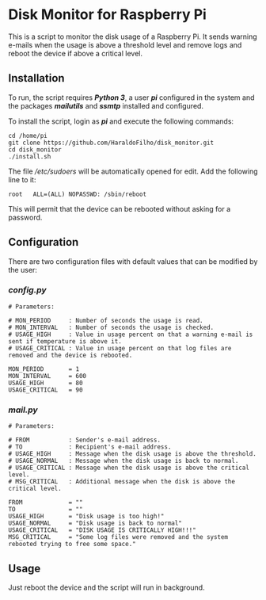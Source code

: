 # Disk Monitor for Raspberry Pi

This is a script to monitor the disk usage of a Raspberry Pi. It sends warning e-mails when the usage is above a threshold level and remove logs and reboot the device if above a critical level.

## Installation

To run, the script requires **_Python 3_**, a user **_pi_** configured in the system and the packages **_mailutils_** and **_ssmtp_** installed and configured.

To install the script, login as **_pi_** and execute the following commands: 

```
cd /home/pi
git clone https://github.com/HaraldoFilho/disk_monitor.git
cd disk_monitor
./install.sh
```

The file _/etc/sudoers_ will be automatically opened for edit. Add the following line to it:

```
root   ALL=(ALL) NOPASSWD: /sbin/reboot
```

This will permit that the device can be rebooted without asking for a password.

## Configuration

There are two configuration files with default values that can be modified by the user:

### _config.py_

```
# Parameters:

# MON_PERIOD     : Number of seconds the usage is read. 
# MON_INTERVAL   : Number of seconds the usage is checked. 
# USAGE_HIGH     : Value in usage percent on that a warning e-mail is sent if temperature is above it.
# USAGE_CRITICAL : Value in usage percent on that log files are removed and the device is rebooted.

MON_PERIOD       = 1
MON_INTERVAL     = 600
USAGE_HIGH       = 80
USAGE_CRITICAL   = 90
```

### _mail.py_

```
# Parameters:

# FROM           : Sender's e-mail address.
# TO             : Recipient's e-mail address.
# USAGE_HIGH     : Message when the disk usage is above the threshold.
# USAGE_NORMAL   : Message when the disk usage is back to normal.
# USAGE_CRITICAL : Message when the disk usage is above the critical level.
# MSG_CRITICAL   : Additional message when the disk is above the critical level.

FROM             = ""
TO               = ""
USAGE_HIGH       = "Disk usage is too high!"
USAGE_NORMAL     = "Disk usage is back to normal"
USAGE_CRITICAL   = "DISK USAGE IS CRITICALLY HIGH!!!"
MSG_CRITICAL     = "Some log files were removed and the system rebooted trying to free some space."
```

## Usage

Just reboot the device and the script will run in background.


